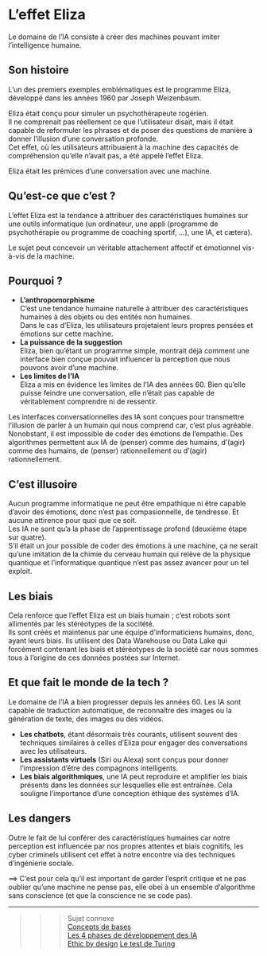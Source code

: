 # **L’effet Eliza**
Le domaine de l’IA consiste à créer des machines pouvant imiter l’intelligence humaine.
## **Son histoire**
L’un des premiers exemples emblématiques est le programme Eliza, développé dans les années 1960 par Joseph Weizenbaum.

Eliza était conçu pour simuler un psychothérapeute rogérien.  
Il ne comprenait pas réellement ce que l’utilisateur disait, mais il était capable de reformuler les phrases et de poser des questions de manière à donner l’illusion d’une conversation profonde.  
Cet effet, où les utilisateurs attribuaient à la machine des capacités de compréhension qu’elle n’avait pas, a été appelé l’effet Eliza.  

Eliza était les prémices d’une conversation avec une machine.
## **Qu’est-ce que c’est ?**
L’effet Eliza est la tendance à attribuer des caractéristiques humaines sur une outils informatique (un ordinateur, une appli (programme de psychothérapie ou programme de coaching sportif, …), une IA, et cætera).

Le sujet peut concevoir un véritable attachement affectif et émotionnel vis-à-vis de la machine.
## **Pourquoi ?**
* **L’anthropomorphisme**  
  C’est une tendance humaine naturelle à attribuer des caractéristiques humaines à des objets ou des entités non humaines.  
  Dans le cas d’Eliza, les utilisateurs projetaient leurs propres pensées et émotions sur cette machine.
* **La puissance de la suggestion**  
  Eliza, bien qu’étant un programme simple, montrait déjà comment une interface bien conçue pouvait influencer la perception que nous pouvons avoir d’une machine.
* **Les limites de l’IA**  
  Eliza a mis en évidence les limites de l’IA des années 60. Bien qu’elle puisse feindre une conversation, elle n’était pas capable de véritablement comprendre ni de ressentir.

Les interfaces conversationnelles des IA sont conçues pour transmettre l’illusion de parler à un humain qui nous comprend car, c’est plus agréable. Nonobstant, il est impossible de coder des émotions de l’empathie. Des algorithmes permettent aux IA de (penser) comme des humains, d’(agir) comme des humains, de (penser) rationnellement ou d’(agir) rationnellement.
## **C’est illusoire**
Aucun programme informatique ne peut être empathique ni être capable d’avoir des émotions, donc n’est pas compasionnelle, de tendresse. Et aucune attirence pour quoi que ce soit.  
Les IA ne sont qu’a la phase de l’apprentissage profond (deuxième étape sur quatre).  
S’il était un jour possible de coder des émotions à une machine, ça ne serait qu’une imitation de la chimie du cerveau humain qui relève de la physique quantique et l’informatique quantique n’est pas assez avancer pour un tel exploit.
## **Les biais**
Cela renforce que l’effet Eliza est un biais humain ; c’est robots sont allimentés par les stéréotypes de la socitété.  
Ils sont créés et maintenus par une équipe d’informaticiens humains, donc, ayant leurs biais<!-- et créant l’IA selon leurs manière de travailler-->. Ils utilisent des Data Warehouse ou Data Lake qui forcément contenant les biais et stéréotypes de la société car nous sommes tous à l’origine de ces données postées sur Internet.
## **Et que fait le monde de la tech ?**
Le domaine de l’IA a bien progresser depuis les années 60. Les IA sont capable de traduction automatique, de reconnaître des images ou la génération de texte, des images ou des vidéos.
* **Les chatbots**, étant désormais très courants, utilisent souvent des techniques similaires à celles d’Eliza pour engager des conversations avec les utilisateurs.
* **Les assistants virtuels** (Siri ou Alexa) sont conçus pour donner l’impression d’être des compagnons intelligents<!--, même si leurs capacités sont encore limitées-->.
* **Les biais algorithmiques**, une IA peut reproduire et amplifier les biais présents dans les données sur lesquelles elle est entraînée. Cela souligne l’importance d’une conception éthique des systèmes d’IA.
## **Les dangers**
Outre le fait de lui conférer des caractéristiques humaines car notre perception est influencée par nos propres attentes et biais cognitifs, les cyber criminels utilisent cet effet à notre encontre via des techniques d’ingénierie sociale.

⟹ C’est pour cela qu’il est important de garder l’esprit critique et ne pas oublier qu’une machine ne pense pas, elle obei à un ensemble d’algorithme sans conscience (et que la conscience ne se code pas).
___
>>> Sujet connexe  
[Concepts de bases](../../basics/basicConcepts)  
[Les 4 phases de développement des IA](../../basics/aiDevelopmentPeriods)  
[Ethic by design](../ethicByDesign)
[Le test de Turing](../../basics/turing)